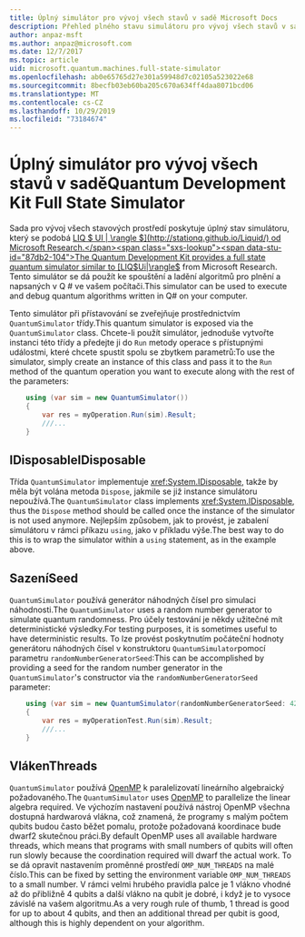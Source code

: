 ```yaml
---
title: Úplný simulátor pro vývoj všech stavů v sadě Microsoft Docs
description: Přehled plného stavu simulátoru pro vývoj všech stavů v sadě Microsoft 's Development Kit
author: anpaz-msft
ms.author: anpaz@microsoft.com
ms.date: 12/7/2017
ms.topic: article
uid: microsoft.quantum.machines.full-state-simulator
ms.openlocfilehash: ab0e65765d27e301a59948d7c02105a523022e68
ms.sourcegitcommit: 8becfb03eb60ba205c670a634ff4daa8071bcd06
ms.translationtype: MT
ms.contentlocale: cs-CZ
ms.lasthandoff: 10/29/2019
ms.locfileid: "73184674"
---
```

# <a name="quantum-development-kit-full-state-simulator"></a><span data-ttu-id="87db2-103">Úplný simulátor pro vývoj všech stavů v sadě</span><span class="sxs-lookup"><span data-stu-id="87db2-103">Quantum Development Kit Full State Simulator</span></span>

<span data-ttu-id="87db2-104">Sada pro vývoj všech stavových prostředí poskytuje úplný stav simulátoru, který se podobá [LIQ $ UI | \rangle $](http://stationq.github.io/Liquid/) od Microsoft Research.</span><span class="sxs-lookup"><span data-stu-id="87db2-104">The Quantum Development Kit provides a full state quantum simulator similar to [LIQ$Ui|\rangle$](http://stationq.github.io/Liquid/) from Microsoft Research.</span></span>
<span data-ttu-id="87db2-105">Tento simulátor se dá použít ke spouštění a ladění algoritmů pro plnění a napsaných v Q # ve vašem počítači.</span><span class="sxs-lookup"><span data-stu-id="87db2-105">This simulator can be used to execute and debug quantum algorithms written in Q# on your computer.</span></span>

<span data-ttu-id="87db2-106">Tento simulátor při přístavování se zveřejňuje prostřednictvím `QuantumSimulator` třídy.</span><span class="sxs-lookup"><span data-stu-id="87db2-106">This quantum simulator is exposed via the `QuantumSimulator` class.</span></span> <span data-ttu-id="87db2-107">Chcete-li použít simulátor, jednoduše vytvořte instanci této třídy a předejte ji do `Run` metody operace s přístupnými událostmi, které chcete spustit spolu se zbytkem parametrů:</span><span class="sxs-lookup"><span data-stu-id="87db2-107">To use the simulator, simply create an instance of this class and pass it to the `Run` method of the quantum operation you want to execute along with the rest of the parameters:</span></span>

```csharp
    using (var sim = new QuantumSimulator())
    {
        var res = myOperation.Run(sim).Result;
        ///...
    }
```

## <a name="idisposable"></a><span data-ttu-id="87db2-108">IDisposable</span><span class="sxs-lookup"><span data-stu-id="87db2-108">IDisposable</span></span>

<span data-ttu-id="87db2-109">Třída `QuantumSimulator` implementuje <xref:System.IDisposable>, takže by měla být volána metoda `Dispose`, jakmile se již instance simulátoru nepoužívá.</span><span class="sxs-lookup"><span data-stu-id="87db2-109">The `QuantumSimulator` class implements <xref:System.IDisposable>, thus the `Dispose` method should be called once the instance of the simulator is not used anymore.</span></span> <span data-ttu-id="87db2-110">Nejlepším způsobem, jak to provést, je zabalení simulátoru v rámci příkazu `using`, jako v příkladu výše.</span><span class="sxs-lookup"><span data-stu-id="87db2-110">The best way to do this is to wrap the simulator within a `using` statement, as in the example above.</span></span>

## <a name="seed"></a><span data-ttu-id="87db2-111">Sazení</span><span class="sxs-lookup"><span data-stu-id="87db2-111">Seed</span></span>

<span data-ttu-id="87db2-112">`QuantumSimulator` používá generátor náhodných čísel pro simulaci náhodnosti.</span><span class="sxs-lookup"><span data-stu-id="87db2-112">The `QuantumSimulator` uses a random number generator to simulate quantum randomness.</span></span> <span data-ttu-id="87db2-113">Pro účely testování je někdy užitečné mít deterministické výsledky.</span><span class="sxs-lookup"><span data-stu-id="87db2-113">For testing purposes, it is sometimes useful to have deterministic results.</span></span> <span data-ttu-id="87db2-114">To lze provést poskytnutím počáteční hodnoty generátoru náhodných čísel v konstruktoru `QuantumSimulator`pomocí parametru `randomNumberGeneratorSeed`:</span><span class="sxs-lookup"><span data-stu-id="87db2-114">This can be accomplished by providing a seed for the random number generator in the `QuantumSimulator`'s constructor via the `randomNumberGeneratorSeed` parameter:</span></span>

```csharp
    using (var sim = new QuantumSimulator(randomNumberGeneratorSeed: 42))
    {
        var res = myOperationTest.Run(sim).Result;
        ///...
    }
```

## <a name="threads"></a><span data-ttu-id="87db2-115">Vláken</span><span class="sxs-lookup"><span data-stu-id="87db2-115">Threads</span></span>

<span data-ttu-id="87db2-116">`QuantumSimulator` používá [OpenMP](http://www.openmp.org/) k paralelizovatí lineárního algebraický požadovaného.</span><span class="sxs-lookup"><span data-stu-id="87db2-116">The `QuantumSimulator` uses [OpenMP](http://www.openmp.org/) to parallelize the linear algebra required.</span></span> <span data-ttu-id="87db2-117">Ve výchozím nastavení používá nástroj OpenMP všechna dostupná hardwarová vlákna, což znamená, že programy s malým počtem qubits budou často běžet pomalu, protože požadovaná koordinace bude dwarf2 skutečnou práci.</span><span class="sxs-lookup"><span data-stu-id="87db2-117">By default OpenMP uses all available hardware threads, which means that programs with small numbers of qubits will often run slowly because the coordination required will dwarf the actual work.</span></span> <span data-ttu-id="87db2-118">To se dá opravit nastavením proměnné prostředí `OMP_NUM_THREADS` na malé číslo.</span><span class="sxs-lookup"><span data-stu-id="87db2-118">This can be fixed by setting the environment variable `OMP_NUM_THREADS` to a small number.</span></span> <span data-ttu-id="87db2-119">V rámci velmi hrubého pravidla palce je 1 vlákno vhodné až do přibližně 4 qubits a další vlákno na qubit je dobré, i když je to vysoce závislé na vašem algoritmu.</span><span class="sxs-lookup"><span data-stu-id="87db2-119">As a very rough rule of thumb, 1 thread is good for up to about 4 qubits, and then an additional thread per qubit is good, although this is highly dependent on your algorithm.</span></span>

